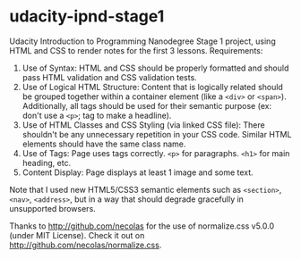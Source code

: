 # udacity-ipnd-stage1
Udacity Introduction to Programming Nanodegree Stage 1 project, using HTML and CSS to render notes for the first 3 lessons. Requirements:

1. Use of Syntax: HTML and CSS should be properly formatted and should pass HTML validation and CSS validation tests.
2. Use of Logical HTML Structure: Content that is logically related should be grouped together within a container element (like a ``<div>`` or ``<span>``). Additionally, all tags should be used for their semantic purpose (ex: don't use a ``<p>``; tag to make a headline).
3. Use of HTML Classes and CSS Styling (via linked CSS file): There shouldn't be any unnecessary repetition in your CSS code. Similar HTML elements should have the same class name.
4. Use of Tags: Page uses tags correctly. ``<p>`` for paragraphs. ``<h1>`` for main heading, etc.
5. Content Display: Page displays at least 1 image and some text.

Note that I used new HTML5/CSS3 semantic elements such as ``<section>``, `<nav>`, ``<address>``, but in a way that should degrade gracefully in unsupported browsers.

Thanks to http://github.com/necolas for the use of normalize.css v5.0.0 (under MIT License). Check it out on http://github.com/necolas/normalize.css.
